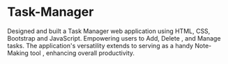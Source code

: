 # Task-Manager




Designed and built a Task Manager web application using HTML, CSS, Bootstrap and  JavaScript.
Empowering users to Add, Delete , and Manage tasks.
The application's versatility extends to serving as a handy Note-Making tool , enhancing overall productivity.
